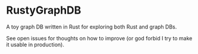 # RustyGraphDB

A toy graph DB written in Rust for exploring both Rust and graph DBs.

See open issues for thoughts on how to improve (or god forbid I try to make it usable in production).
